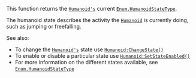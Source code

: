 This function returns the [`Humanoid's`](https://create.roblox.com/docs/reference/engine/classes/Humanoid) current
[`Enum.HumanoidStateType`](https://create.roblox.com/docs/reference/engine/enums/HumanoidStateType).

The humanoid state describes the activity the [`Humanoid`](https://create.roblox.com/docs/reference/engine/classes/Humanoid) is
currently doing, such as jumping or freefalling.

See also:

- To change the [`Humanoid's`](https://create.roblox.com/docs/reference/engine/classes/Humanoid) state use
[`Humanoid:ChangeState()`](https://create.roblox.com/docs/reference/engine/classes/Humanoid#ChangeState)
- To enable or disable a particular state use
[`Humanoid:SetStateEnabled()`](https://create.roblox.com/docs/reference/engine/classes/Humanoid#SetStateEnabled)
- For more information on the different states available, see
[`Enum.HumanoidStateType`](https://create.roblox.com/docs/reference/engine/enums/HumanoidStateType)
